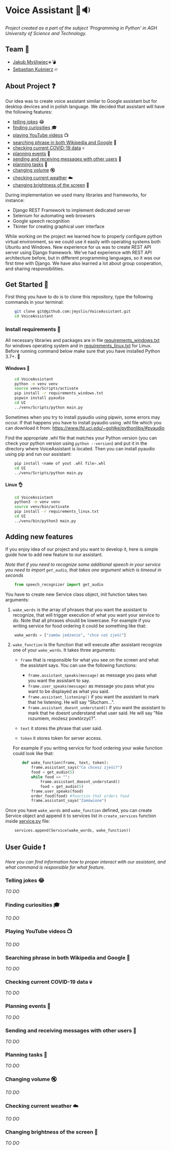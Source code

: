 Voice Assistant :information_desk_person::sound:
===
*Project created as a part of the subject 'Programming in Python' in AGH University of Science and Technology.*

## Team :punch:

+ [Jakub Myśliwiec](https://github.com/jmysliv):airplane::bomb:
+ [Sebastian Kuśnierz](https://github.com/skusnierz) :fire:

## About Project :question:

Our idea was to create voice assistant similar to Google assistant but for desktop devices and in polish language. We decided that assistant will have the following features:

+ [telling jokes](#joke) :joy:
+ [finding curiosities](#curiosities) :mortar_board:
+ [playing YouTube videos](#yt) :tv:
+ [searching phrase in both Wikipedia and Google](#wiki) :mag_right:
+ [checking current COVID-19 data](#covid) :skull:
+ [planning events](#events) :date:
+ [sending and receiving messages with other users](#message) :incoming_envelope:
+ [planning tasks](#tasks) :calendar:
+ [changing volume](#volume) :mute:
+ [checking current weather](#weather) :cloud:
+ [changing brightness of the screen](#brightness) :high_brightness:

During implementation we used many libraries and frameworks, for instance:

+ Django REST Framework to implement dedicated server
+ Selenium for automating web browsers
+ Google speech recognition
+ Tkinter for creating graphical user interface

While working on the project we learned how to properly configure python virtual environment, so we could use it easily with operating systems both Ubuntu and Windows. New experience for us was to create REST API server using Django framework. We've had experience with REST API architecture before, but in different programming languages, so it was our first time with Django. We have also learned a lot about group cooperation, and sharing responsibilities.

## Get Started :rocket:

First thing you have to do is to clone this repository, type the following commands in your terminal:
```bash
    git clone git@github.com:jmysliv/VoiceAssistant.git
    cd VoiceAssistant
```


### Install requirements :mega:
All necessary libraries and packages are in file [requirements_windows.txt](VoiceAssistant/requirements_windows.txt) for windows operating system and in  [requirements_linux.txt](VoiceAssistant/requirements_linux.txt) for Linux.  
Before running command below make sure that you have installed Python 3.7+. :snake: 

#### Windows :poop:
```bash
    cd VoiceAssistant
    python -m venv venv
    source venv/Scripts/activate
    pip install -r requirements_windows.txt
    pipwin install pyaudio
    cd UI
    ../venv/Scripts/python main.py
```
Sometimes when you try to install pyaudio using pipwin, some errors may occur. If that happens you have to install pyaudio using .whl file which you can download it from:
https://www.lfd.uci.edu/~gohlke/pythonlibs/#pyaudio

Find the appropriate .whl file that matches your Python version (you can check your python version using ```python --version```) and put it in the directory where VoiceAssistant is located. Then you can install pyaudio using pip and run our assistant:
```bash
    pip install <name of yout .whl file>.whl
    cd UI
    ../venv/Scripts/python main.py
```

#### Linux :ok_hand:
```bash
    cd VoiceAssistant
    python3 -m venv venv
    source venv/bin/activate
    pip install -r requirements_linux.txt
    cd UI
    ../venv/bin/python3 main.py
```
## Adding new features
If you enjoy idea of our project and you want to develop it, here is simple guide how to add new feature to our assistant.

*Note thet if you need to recognize some additional speech in your service you need to import ```get_audio```, that takes one argument which is timeout in seconds*
```python
    from speech_recognizer import get_audio
```

You have to create new Service class object, init function takes two arguments:

1. ```wake_words``` is the array of phrases that you want the assistant to recognize, that will trigger execution of what you want your service to do. Note that all phrases should be lowercase. For example if you writing service for food ordering it could be something like that:
```python
    wake_words = ["zamów jedzenie", "chce coś zjeść"]
```

2. ```wake_function``` is the function that will execute after assistant recognize one of your ```wake_words```. It takes three arguments:

    * ```frame``` that is responsible for what you see on the screen and what the assistant says. You can use the following functions:

        * ```frame.assistant_speaks(message)``` as message you pass what you want the assistant to say.
        * ```frame.user_speaks(message)``` as message you pass what you want to be displayed as what you said.
        * ```frame.assistant_listening()``` if you want the assistant to mark that he listening. He will say "Słucham...". 
        * ```frame.assistant_doesnt_understand()``` if you want the assistant to mark that he doesnt understand what user said. He will say "Nie rozumiem, możesz powtórzyć?". 

    * ```text``` it stores the phrase that user said.

    * ```token``` it stores token for server access.

    For example if you writing service for food ordering your wake function could look like that:
    ```python
        def wake_function(frame, text, token):
            frame.assistant_says("Co chcesz zjeść?")
            food = get_audio(5)
            while food == "":
                frame.assistant_doesnt_understand()
                food = get_audio(5)
            frame.user_speaks(food)
            order_food(food) #function that orders food
            frame.assistant_saya("Zamówione")
    ```
Once you have ```wake_words``` and ```wake_function``` defined, you can create Service object and append it to services list in ```create_services``` function inside [service.py](VoiceAssistant/service.py) file:
```python
    services.append(Service(wake_words, wake_function))
```
## User Guide :heavy_exclamation_mark:

*Here you can find information how to proper interact with our assistant, and what command is responsible for what feature.*

### Telling jokes <a id="joke"></a> :joy:
*TO DO*
### Finding curiosities <a id="curiosities"></a> :mortar_board:
*TO DO*
### Playing YouTube videos <a id="yt"></a>  :tv:
*TO DO*
### Searching phrase in both Wikipedia and Google <a id="wiki"></a> :mag_right:
*TO DO*
### Checking current COVID-19 data <a id="covid"></a> :skull:
*TO DO*
### Planning events  <a id="events"></a> :date:
*TO DO*
### Sending and receiving messages with other users  <a id="message"></a> :incoming_envelope:
*TO DO*
### Planning tasks  <a id="tasks"></a> :calendar:
*TO DO*
### Changing volume  <a id="volume"></a> :mute:
*TO DO*
### Checking current weather  <a id="weather"></a> :cloud:
*TO DO*
### Changing brightness of the screen <a id="brightness"></a> :high_brightness:
*TO DO*